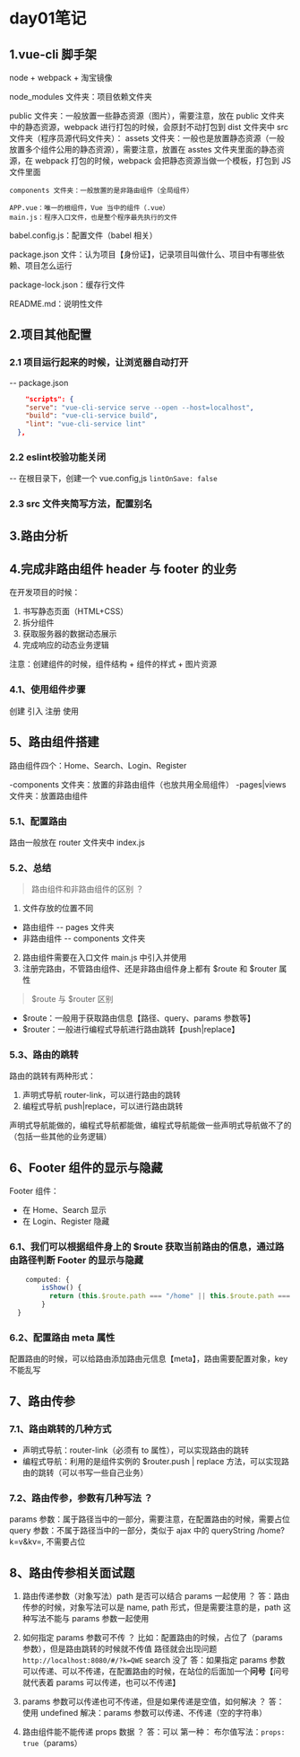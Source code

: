# day01笔记

## 1.vue-cli 脚手架
node + webpack + 淘宝镜像

node_modules 文件夹：项目依赖文件夹

public 文件夹：一般放置一些静态资源（图片），需要注意，放在 public 文件夹中的静态资源，webpack 进行打包的时候，会原封不动打包到 dist 文件夹中
src 文件夹（程序员源代码文件夹）：
    assets 文件夹：一般也是放置静态资源（一般放置多个组件公用的静态资源），需要注意，放置在 asstes 文件夹里面的静态资源，在 webpack 打包的时候，webpack 会把静态资源当做一个模板，打包到 JS 文件里面

    components 文件夹：一般放置的是非路由组件（全局组件）

    APP.vue：唯一的根组件，Vue 当中的组件（.vue）
    main.js：程序入口文件，也是整个程序最先执行的文件

babel.config.js：配置文件（babel 相关）

package.json 文件：认为项目【身份证】，记录项目叫做什么、项目中有哪些依赖、项目怎么运行

package-lock.json：缓存行文件

README.md：说明性文件

## 2.项目其他配置

### 2.1 项目运行起来的时候，让浏览器自动打开
-- package.json

```json
    "scripts": {
    "serve": "vue-cli-service serve --open --host=localhost",
    "build": "vue-cli-service build",
    "lint": "vue-cli-service lint"
  },
```

### 2.2 eslint校验功能关闭
-- 在根目录下，创建一个 vue.config,js
`lintOnSave: false`

### 2.3 src 文件夹简写方法，配置别名

## 3.路由分析

## 4.完成非路由组件 header 与 footer 的业务
在开发项目的时候：
1. 书写静态页面（HTML+CSS）
2. 拆分组件
3. 获取服务器的数据动态展示
4. 完成响应的动态业务逻辑

注意：创建组件的时候，组件结构 + 组件的样式 + 图片资源

### 4.1、使用组件步骤
创建 引入 注册 使用

## 5、路由组件搭建
路由组件四个：Home、Search、Login、Register

-components 文件夹：放置的非路由组件（也放共用全局组件）
-pages|views 文件夹：放置路由组件

### 5.1、配置路由
路由一般放在 router 文件夹中
index.js

### 5.2、总结
> 路由组件和非路由组件的区别 ？

1. 文件存放的位置不同
  - 路由组件 -- pages 文件夹
  - 非路由组件 -- components 文件夹
2. 路由组件需要在入口文件 main.js 中引入并使用
3. 注册完路由，不管路由组件、还是非路由组件身上都有 $route 和 $router 属性

> $route 与 \$router 区别

- $route：一般用于获取路由信息【路径、query、params 参数等】
- $router：一般进行编程式导航进行路由跳转【push|replace】

### 5.3、路由的跳转

路由的跳转有两种形式：
1. 声明式导航 router-link，可以进行路由的跳转
2. 编程式导航 push|replace，可以进行路由跳转

声明式导航能做的，编程式导航都能做，编程式导航能做一些声明式导航做不了的（包括一些其他的业务逻辑）

## 6、Footer 组件的显示与隐藏

Footer 组件：
- 在 Home、Search 显示
- 在 Login、Register 隐藏

### 6.1、我们可以根据组件身上的 $route 获取当前路由的信息，通过路由路径判断 Footer 的显示与隐藏

```js
    computed: {
        isShow() {
          return (this.$route.path === "/home" || this.$route.path === "/search") ? true : false
        }
  }
```

### 6.2、配置路由 meta 属性

配置路由的时候，可以给路由添加路由元信息【meta】，路由需要配置对象，key 不能乱写

## 7、路由传参

### 7.1、路由跳转的几种方式
- 声明式导航：router-link（必须有 to 属性），可以实现路由的跳转
- 编程式导航：利用的是组件实例的 $router.push | replace 方法，可以实现路由的跳转（可以书写一些自己业务）

### 7.2、路由传参，参数有几种写法 ？
params 参数：属于路径当中的一部分，需要注意，在配置路由的时候，需要占位
query 参数：不属于路径当中的一部分，类似于 ajax 中的 queryString /home?k=v&kv=, 不需要占位

## 8、路由传参相关面试题

1. 路由传递参数（对象写法）path 是否可以结合 params 一起使用 ？
答：路由传参的时候，对象写法可以是 name, path 形式，但是需要注意的是，path 这种写法不能与 params 参数一起使用 

2. 如何指定 params 参数可不传 ？
比如：配置路由的时候，占位了（params 参数），但是路由跳转的时候就不传值
路径就会出现问题
`http://localhost:8080/#/?k=QWE`
search 没了
答：如果指定 params 参数可以传递、可以不传递，在配置路由的时候，在站位的后面加一个**问号**【问号就代表着 params 可以传递，也可以不传递】

3. params 参数可以传递也可不传递，但是如果传递是空值，如何解决 ？
答：使用 undefined 解决：params 参数可以传递、不传递（空的字符串）

4. 路由组件能不能传递 props 数据 ？
答：可以
第一种：
布尔值写法：`props: true`（params）